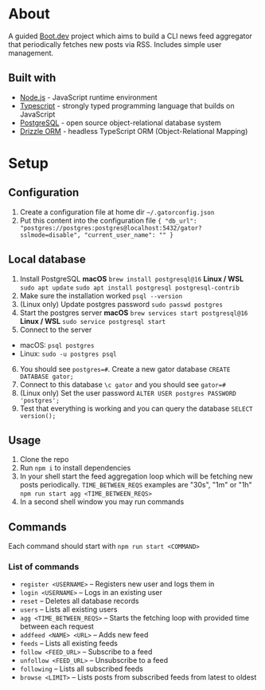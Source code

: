 # About

A guided [Boot.dev](https://www.boot.dev) project which aims to build a CLI news feed aggregator that periodically fetches new posts via RSS. Includes simple user management.

## Built with

- [Node.js](https://nodejs.org) - JavaScript runtime environment
- [Typescript](https://www.typescriptlang.org/) - strongly typed programming language that builds on JavaScript
- [PostgreSQL](https://www.postgresql.org/) - open source object-relational database system
- [Drizzle ORM](https://orm.drizzle.team/) - headless TypeScript ORM (Object-Relational Mapping)

# Setup

## Configuration

1. Create a configuration file at home dir `~/.gatorconfig.json`
2. Put this content into the configuration file `{
  "db_url": "postgres://postgres:postgres@localhost:5432/gator?sslmode=disable",
  "current_user_name": ""
}`

## Local database

1. Install PostgreSQL
   **macOS**
   `brew install postgresql@16`
   **Linux / WSL**
   `sudo apt update`
   `sudo apt install postgresql postgresql-contrib`
2. Make sure the installation worked `psql --version`
3. (Linux only) Update postgres password `sudo passwd postgres`
4. Start the postgres server
   **macOS**
   `brew services start postgresql@16`
   **Linux / WSL**
   `sudo service postgresql start`
5. Connect to the server

- macOS: `psql postgres`
- Linux: `sudo -u postgres psql`

6. You should see `postgres=#`. Create a new gator database
   `CREATE DATABASE gator;`
7. Connect to this database `\c gator` and you should see `gator=#`
8. (Linux only) Set the user password
   `ALTER USER postgres PASSWORD 'postgres';`
9. Test that everything is working and you can query the database
   `SELECT version();`

## Usage

1.  Clone the repo
2.  Run `npm i` to install dependencies
3.  In your shell start the feed aggregation loop which will be fetching new posts periodically. `TIME_BETWEEN_REQS` examples are "30s", "1m" or "1h"
    `npm run start agg <TIME_BETWEEN_REQS>`
4.  In a second shell window you may run commands

## Commands

Each command should start with `npm run start <COMMAND>`

### List of commands

- `register <USERNAME>` – Registers new user and logs them in
- `login <USERNAME>` – Logs in an existing user
- `reset` – Deletes all database records
- `users` – Lists all existing users
- `agg <TIME_BETWEEN_REQS>` – Starts the fetching loop with provided time between each request
- `addfeed <NAME> <URL>` – Adds new feed
- `feeds` – Lists all existing feeds
- `follow <FEED_URL>` – Subscribe to a feed
- `unfollow <FEED_URL>` – Unsubscribe to a feed
- `following` – Lists all subscribed feeds
- `browse <LIMIT>` – Lists posts from subscribed feeds from latest to oldest
